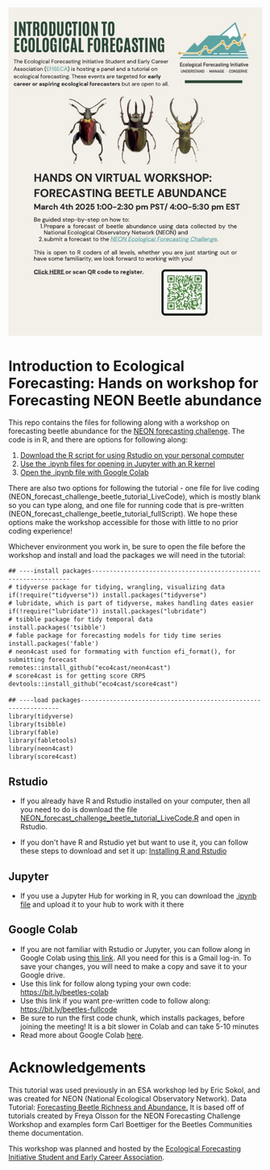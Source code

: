 ![EFI flyer](Intro_to_EFI_flyer2.jpg)

# Introduction to Ecological Forecasting: Hands on workshop for Forecasting NEON Beetle abundance

This repo contains the files for following along with a workshop on forecasting beetle abundance for the [NEON forecasting challenge](https://projects.ecoforecast.org/neon4cast-docs/Beetles.html). The code is in R, and there are options for following along: 

1. [Download the R script for using Rstudio on your personal computer](#Rstudio)
2. [Use the .ipynb files for opening in Jupyter with an R kernel](##Jupyter)
3. [Open the .ipynb file with Google Colab](#Google-colab)

There are also two options for following the tutorial - one file for live coding (NEON_forecast_challenge_beetle_tutorial_LiveCode), which is mostly blank so you can type along, and one file for running code that is pre-written (NEON_forecast_challenge_beetle_tutorial_fullScript). We hope these options make the workshop accessible for those with little to no prior coding experience! 

Whichever environment you work in, be sure to open the file before the workshop and install and load the packages  we will need in the tutorial: 

```
## ----install packages----------------------------------------------------------------
# tidyverse package for tidying, wrangling, visualizing data 
if(!require("tidyverse")) install.packages("tidyverse") 
# lubridate, which is part of tidyverse, makes handling dates easier 
if(!require("lubridate")) install.packages("lubridate") 
# tsibble package for tidy temporal data 
install.packages('tsibble')
# fable package for forecasting models for tidy time series 
install.packages('fable')
# neon4cast used for formmating with function efi_format(), for submitting forecast 
remotes::install_github("eco4cast/neon4cast")
# score4cast is for getting score CRPS 
devtools::install_github("eco4cast/score4cast")

## ----load packages----------------------------------------------------------------
library(tidyverse)
library(tsibble)
library(fable)
library(fabletools)
library(neon4cast)
library(score4cast)
```

## Rstudio 

- If you already have R and Rstudio installed on your computer, then all you need to do is download the file [NEON_forecast_challenge_beetle_tutorial_LiveCode.R](https://github.com/rachtorr/efiseca_beetles_tutorial/blob/main/NEON_forecast_challenge_beetle_tutorial_LiveCode.R) and open in Rstudio. 

- If you don't have R and Rstudio yet but want to use it, you can follow these steps to download and set it up: [Installing R and Rstudio](https://rstudio-education.github.io/hopr/starting.html)

## Jupyter 

- If you use a Jupyter Hub for working in R, you can download the [.ipynb file](https://github.com/rachtorr/efiseca_beetles_tutorial/blob/main/NEON_forecast_challenge_beetle_tutorial_LiveCode_R.ipynb) and upload it to your hub to work with it there 

## Google Colab

- If you are not familiar with Rstudio or Jupyter, you can follow along in Google Colab using [this link](https://colab.research.google.com/drive/1DJcHUppFpZTGjL4s392xe6Gg1nbhYlpb?usp=sharing). All you need for this is a Gmail log-in. To save your changes, you will need to make a copy and save it to your Google drive.
- Use this link for follow along typing your own code: https://bit.ly/beetles-colab
- Use this link if you want pre-written code to follow along: https://bit.ly/beetles-fullcode
- Be sure to run the first code chunk, which installs packages, before joining the meeting! It is a bit slower in Colab and can take 5-10 minutes
- Read more about Google Colab [here](https://research.google.com/colaboratory/faq.html).

# Acknowledgements 

This tutorial was used previously in an ESA workshop led by Eric Sokol, and was created for NEON (National Ecological Observatory Network). Data Tutorial: [Forecasting Beetle Richness and Abundance.](https://github.com/eco4cast/unconf2023GroundBeetles/blob/main/tutorials/ESA2024/NEON_forecast_challenge_beetle_tutorial_ESA2024.md)
It is based off of tutorials created by Freya Olsson for the NEON Forecasting Challenge Workshop and examples form Carl Boettiger for the Beetles Communities theme documentation.  

This workshop was planned and hosted by the [Ecological Forecasting Initiative Student and Early Career Association](https://ecoforecast.org/student-and-early-career-association/).

